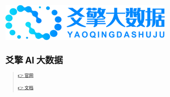 ![yaoqing-logo](docs/public/yaoqing-logo.png)

# 爻擎 AI 大数据
> [👉 官网](https://yaoqing.ai/)
> 
> [👉 文档](https://yaoqing.ai/docs)
